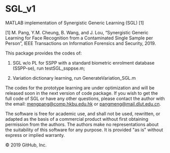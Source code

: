 # SGL_v1

MATLAB implementation of Synergistic Generic Learning (SGL) [1]

[1] M. Pang, Y.M. Cheung, B. Wang, and J. Lou, “Synergistic Generic Learning for Face Recognition from a Contaminated Single Sample per Person”, IEEE Transactions on Information Forensics and Security, 2019.

This package provides the codes of: 
1) SGL w/o PL for SSPP with a standard biometric enrolment database (SSPP-se), run testSGL_ssppse.m; 

2) Variation dictionary learning, run GenerateVariation_SGL.m

The codes for the prototype learning are under optimization and will be released soon in the next version of code package. If you wish to get the full code of SGL or have any other questions, please contact the author with the email: mengpang@comp.hkbu.edu.hk or pangmeng@mail.dlut.edu.cn. 

The software is free for academic use, and shall not be used, rewritten, or adapted as the basis of a commercial product without first obtaining permission from the authors. The authors make no representations about the suitability of this software for any purpose. It is provided "as is" without express or implied warranty.

© 2019 GitHub, Inc.
